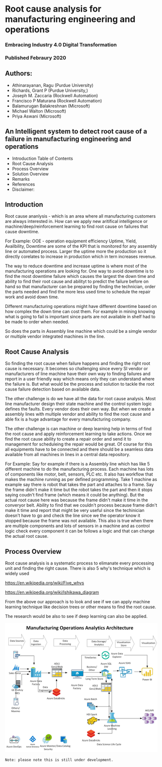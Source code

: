# Root cause analysis for manufacturing engineering and operations

### Embracing Industry 4.0 Digital Transformation  
### Published Febraury 2020 

## Authors:
- Athinarayanan, Ragu (Purdue University)
- Richards, Grant P (Purdue University,)
- Joseph M. Zaccaria (Rockwell Automation)
- Francisco P Maturana (Rockwell Automation)
- Balamurugan Balakreshnan (Microsoft)
- Michael Walton (Microsoft)
- Priya Aswani (Microsoft)

## An Intelligent system to detect root cause of a failure in manufacturing engineering and operations

- Introduction Table of Contents
- Root Cause Analysis
- Process Overview
- Solution Overview
- Remarks
- References
- Disclaimer:

## Introduction

Root cause ananlysis - which is an area where all manufacturing customers are always interested in. How can we apply new aritifical intelligence or machine/deep/reinforcement learning to find root cause on failures that cause downtime. 

For Example: OOE - operation equipment efficiency Uptime, Yield, Availbility, Downtime are some of the KPI that is monitored for any assembly line or automated process. Larger the uptime more the production so it directly corelates to increase in production which in tern increases revenue.

The way to reduce downtime and increase uptime is where most of the manufacturing operations are looking for. One way to avoid downtime is to find the most downtime failure which causes the largest the down time and ability to find their root cause and abilityt to predict the failure before on hand so that manufacturer can be prepared by finding the technician, order the parts needed and find the more less used time to schedule the repair work and avoid down time.

Different manufacturing operations might have different downtime based on how complex the down time can cost them. For example in mining knowing what is going to fail is important since parts are not available in shelf had to be made to order when needed. 

So does the parts in Assembly line machine which could be a simgle vendor or multiple vendor integrated machines in the line. 

## Root Cause Analysis

So finding the root cause when failure happens and finding the right root cause is necessary. It becomes so challenging since every SI vendor or manufacturers of line machine have their own way to finding failures and report in a user friendly way which means only they can understand where the failure is. But what would be the process and solution to tackle the root cause failure detection based on available data.

The other challenge is do we have all the data for root cause analysis. Most line manufacturer design their state machine and the control system logic defines the faults. Every vendor does their own way. But when we create a assembly lines with multiple vendor and ability to find the root cause and able fix is a huge advantage for every manufacturing company.

The other challenge is can machine or deep learning help in terms of find the root cause and apply reinforcement learning to take actions. Once we find the root cause ability to create a repair order and send it to management for scheduleing the repair would be great. Of course for this all equipments have to be connected and there should be a seamless data available from all machines in lines in a central data repository.

For Example:
Say for example if there is a Assembly line which has like 5 different machine to do the manufacturing process. Each machine has lots of components like motor, belt, sensors, PLC etc. It also has workflow that makes the machine running as per defined programming. Take 1 machine as example say there is robot that takes the part and attaches to a frame. Say the frame didn't make it time but the robot takes the part and then it stops saying coudn't find frame (which means it could be anything). But the actual root cause here was because the frame didn't make it time in the converyor belt. Ability to find that we couldn't process because frame didn't make it time and report that might be very useful since the techinician doesn't have to go and check the line since we the operator know it stopped because the frame was not available. This also is true when there are multiple components and lots of sensors in a machine and as control logic check every component it can be follows a logic and that can change the actual root cause.

## Process Overview

Root cause analysis is a systematic process to elimanate every processing unit and finding the right cause. 
There is also 5 why's technique which is widely used

https://en.wikipedia.org/wiki/Five_whys

https://en.wikipedia.org/wiki/Ishikawa_diagram

From the above our approach is to look and see if we can apply machine learning technique like decision trees or other means to find the root cause.

The research would be also to see if deep learning can also be applied.

![alt text](https://github.com/balakreshnan/AIInManufacturing/blob/master/mfgopsanalyticsarch.jpg "Architecture")

```
Note: please note this is still under development.
```